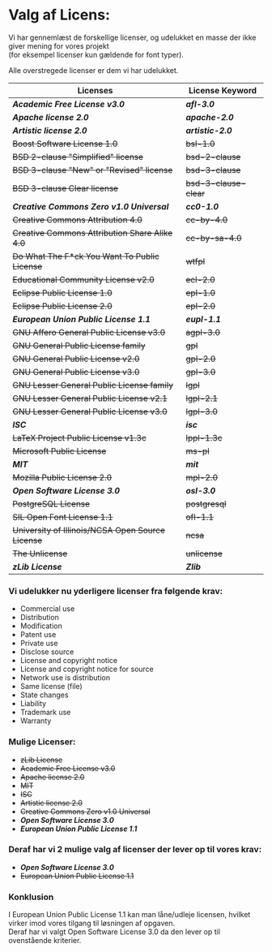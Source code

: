 # Valg af Licens:
Vi har gennemlæst de forskellige licenser, og udelukket en masse der ikke giver mening for vores projekt  
(for eksempel licenser kun gældende for font typer).  

Alle overstregede licenser er dem vi har udelukket.

Licenses|License Keyword|
--------|---------------|
***Academic Free License v3.0***|***afl-3.0***
***Apache license 2.0***|***apache-2.0***
***Artistic license 2.0***|***artistic-2.0***
~~Boost Software License 1.0~~|~~bsl-1.0~~
~~BSD 2-clause "Simplified" license~~|~~bsd-2-clause~~
~~BSD 3-clause "New" or "Revised" license~~|~~bsd-3-clause~~
~~BSD 3-clause Clear license~~|~~bsd-3-clause-clear~~
***Creative Commons Zero v1.0 Universal***|***cc0-1.0***
~~Creative Commons Attribution 4.0~~|~~cc-by-4.0~~
~~Creative Commons Attribution Share Alike 4.0~~|~~cc-by-sa-4.0~~
~~Do What The F*ck You Want To Public License~~|~~wtfpl~~
~~Educational Community License v2.0~~|~~ecl-2.0~~
~~Eclipse Public License 1.0~~|~~epl-1.0~~
~~Eclipse Public License 2.0~~|~~epl-2.0~~
***European Union Public License 1.1***|***eupl-1.1***
~~GNU Affero General Public License v3.0~~|~~agpl-3.0~~
~~GNU General Public License family~~|~~gpl~~
~~GNU General Public License v2.0~~|~~gpl-2.0~~
~~GNU General Public License v3.0~~|~~gpl-3.0~~
~~GNU Lesser General Public License family~~|~~lgpl~~
~~GNU Lesser General Public License v2.1~~|~~lgpl-2.1~~
~~GNU Lesser General Public License v3.0~~|~~lgpl-3.0~~
***ISC***|***isc***
~~LaTeX Project Public License v1.3c~~|~~lppl-1.3c~~
~~Microsoft Public License~~|~~ms-pl~~
***MIT***|***mit***
~~Mozilla Public License 2.0~~|~~mpl-2.0~~
***Open Software License 3.0***|***osl-3.0***
~~PostgreSQL License~~|~~postgresql~~
~~SIL Open Font License 1.1~~|~~ofl-1.1~~
~~University of Illinois/NCSA Open Source License~~|~~ncsa~~
~~The Unlicense~~|~~unlicense~~
***zLib License***|***Zlib***

### Vi udelukker nu yderligere licenser fra følgende krav:
- Commercial use
- Distribution
- Modification
- Patent use
- Private use
- Disclose source
- License and copyright notice
- License and copyright notice for source
- Network use is distribution
- Same license (file)
- State changes
- Liability
- Trademark use
- Warranty


### Mulige Licenser:
- ~~zLib License~~
- ~~Academic Free License v3.0~~
- ~~Apache license 2.0~~
- ~~MIT~~
- ~~ISC~~
- ~~Artistic license 2.0~~
- ~~Creative Commons Zero v1.0 Universal~~
- ***Open Software License 3.0***
- ***European Union Public License 1.1***


### Deraf har vi 2 mulige valg af licenser der lever op til vores krav:

- ***Open Software License 3.0***
- ~~European Union Public License 1.1~~

### Konklusion

I European Union Public License 1.1 kan man låne/udleje licensen, hvilket virker imod vores tilgang til løsningen af opgaven.  
Deraf har vi valgt Open Software License 3.0 da den lever op til ovenstående kriterier.















